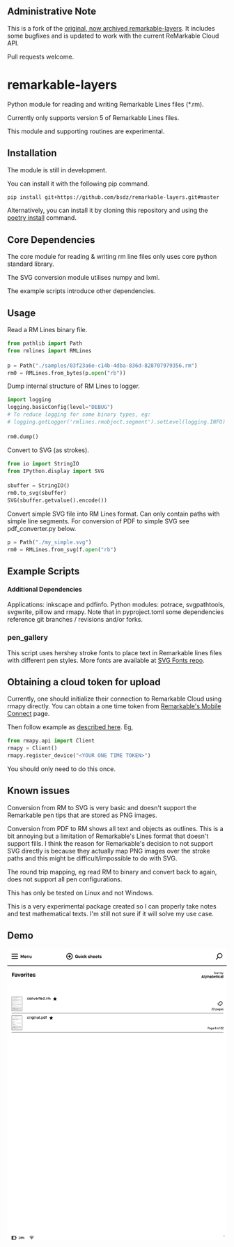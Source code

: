 ## Administrative Note

This is a fork of the [original, now archived remarkable-layers](https://github.com/bsdz/remarkable-layers).
It includes some bugfixes and is updated to work with the current ReMarkable Cloud API.

Pull requests welcome.

# remarkable-layers

Python module for reading and writing Remarkable Lines files (*.rm).

Currently only supports version 5 of Remarkable Lines files.

This module and supporting routines are experimental.

## Installation

The module is still in development.

You can install it with the following pip command.

```bash
pip install git+https://github.com/bsdz/remarkable-layers.git#master
```

Alternatively, you can install it by cloning this repository and using the [poetry install](https://python-poetry.org/docs/cli/#install) command.



## Core Dependencies

The core module for reading & writing rm line files only uses core python standard library.

The SVG conversion module utilises numpy and lxml.

The example scripts introduce other dependencies.

## Usage

Read a RM Lines binary file.

```python
from pathlib import Path
from rmlines import RMLines

p = Path("./samples/03f23a6e-c14b-4dba-836d-828707979356.rm")
rm0 = RMLines.from_bytes(p.open("rb"))
```

Dump internal structure of RM Lines to logger.

```python
import logging
logging.basicConfig(level="DEBUG")
# To reduce logging for some binary types, eg:
# logging.getLogger('rmlines.rmobject.segment').setLevel(logging.INFO)

rm0.dump()
```

Convert to SVG (as strokes).

```python
from io import StringIO
from IPython.display import SVG

sbuffer = StringIO()
rm0.to_svg(sbuffer)
SVG(sbuffer.getvalue().encode())
```

Convert simple SVG file into RM Lines format. Can only contain paths with simple line segments. For conversion of PDF to simple SVG see pdf_converter.py below.

```python
p = Path("./my_simple.svg")
rm0 = RMLines.from_svg(f.open("rb")
```

## Example Scripts

#### Additional Dependencies

Applications: inkscape and pdfinfo. 
Python modules: potrace, svgpathtools, svgwrite, pillow and rmapy. Note that in pyproject.toml some dependencies reference git branches / revisions and/or forks.

### pen_gallery

This script uses hershey stroke fonts to place text in Remarkable lines files with different pen styles. More fonts are available at [SVG Fonts repo](ttps://gitlab.com/oskay/svg-fonts).

## Obtaining a cloud token for upload

Currently, one should initialize their connection to Remarkable Cloud using rmapy directly. You can obtain a one time token from [Remarkable's Mobile Connect](https://my.remarkable.com/connect/mobile) page.

Then follow example as [described here](https://rmapy.readthedocs.io/en/latest/quickstart.html#registering-the-api-client). Eg,

```python
from rmapy.api import Client
rmapy = Client()
rmapy.register_device("<YOUR ONE TIME TOKEN>")
```
You should only need to do this once.

## Known issues

Conversion from RM to SVG is very basic and doesn't support the Remarkable pen tips that are stored as PNG images.

Conversion from PDF to RM shows all text and objects as outlines. This is a bit annoying but a limitation of Remarkable's Lines format that doesn't support fills. I think the reason for Remarkable's decision to not support SVG directly is because they actually map PNG images over the stroke paths and this might be difficult/impossible to do with SVG.

The round trip mapping, eg read RM to binary and convert back to again, does not support all pen configurations.

This has only be tested on Linux and not Windows.

This is a very experimental package created so I can properly take notes and test mathematical texts. I'm still not sure if it will solve my use case.

## Demo

![demo](pdf_to_rm_format.gif "Demo")


